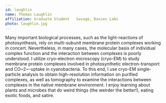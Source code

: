 ```yaml
---
id: laughlin
name: Thomas Laughlin
affiliation: Graduate Student	Savage, Davies Labs
photo: laughlin.jpg
...
```


Many important biological processes, such as the light-reactions of
photosynthesis, rely on multi-subunit membrane protein complexes working in
concert. Nevertheless, in many cases, the molecular basis of individual complex
function and the interaction between complexes is poorly understood. I utilize
cryo-electron microscopy (cryo-EM) to study membrane protein complexes involved
in photosynthetic electron-transport and CO~2~-uptake in cyanobacteria. To this
end, I use cryo-EM single-particle analysis to obtain high-resolution
information on purified complexes, as well as tomography to examine the
interactions between complexes in the native membrane environment. I enjoy
learning about plants and microbes that do weird things (the weirder the
better!), eating exotic foods, and satire.
